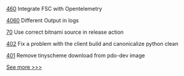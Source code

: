 
[460](https://github.com/hyperledger-labs/fabric-smart-client/pull/460) Integrate FSC with Opentelemetry

[4060](https://github.com/hyperledger/fabric/pull/4060) Different Output in logs

[70](https://github.com/hyperledger-labs/business-partner-agent-chart/pull/70) Use correct bitnami source in release action

[402](https://github.com/hyperledger-labs/private-data-objects/pull/402) Fix a problem with the client build and canonicalize python clean

[401](https://github.com/hyperledger-labs/private-data-objects/pull/401) Remove tinyscheme download from pdo-dev image


[See more >>>](https://start-here.hyperledger.org/pull-requests)
